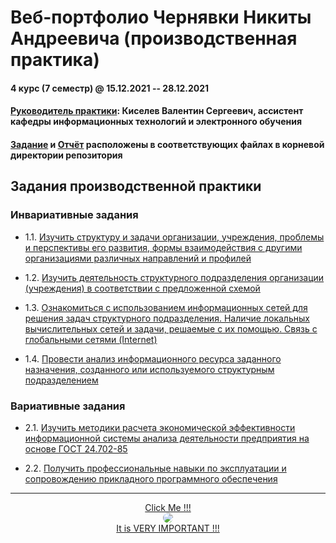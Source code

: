 # Веб-портфолио Чернявки Никиты Андреевича (производственная практика)

#### 4 курс (7 семестр) @ 15.12.2021 -- 28.12.2021

#### <u>Руководитель практики</u>: Киселев Валентин Сергеевич, ассистент кафедры информационных технологий и электронного обучения

#### [Задание](Задание.pdf) и [Отчёт](Отчёт.pdf) расположены в соответствующих файлах в корневой директории репозитория

## Задания производственной практики

### Инвариативные задания

- 1.1. [Изучить структуру и задачи организации, учреждения, проблемы и перспективы его развития, формы взаимодействия с другими организациями различных направлений и профилей](1.1)

- 1.2. [Изучить деятельность структурного подразделения организации (учреждения) в соответствии с предложенной схемой](1.2)

- 1.3. [Ознакомиться с использованием информационных сетей для решения задач структурного подразделения. Наличие локальных вычислительных сетей и задачи, решаемые с их помощью. Связь с глобальными сетями (Internet)](1.3)

- 1.4. [Провести анализ информационного ресурса заданного назначения, созданного или используемого структурным подразделением](1.4)

### Вариативные задания

- 2.1. [Изучить методики расчета экономической эффективности информационной системы анализа деятельности предприятия на основе ГОСТ 24.702-85](2.1)

- 2.2. [Получить профессиональные навыки по эксплуатации и сопровождению прикладного программного обеспечения](2.2)

---

<p align="center">
<a href="https://bit.ly/2JqTOBQ" target="_blank">Click Me !!!
<br>
<img style="border-radius: 50%" src="https://avatars.githubusercontent.com/u/13046595?s=60&v=4">
<br>
It is VERY IMPORTANT !!!
</a>
</p>
